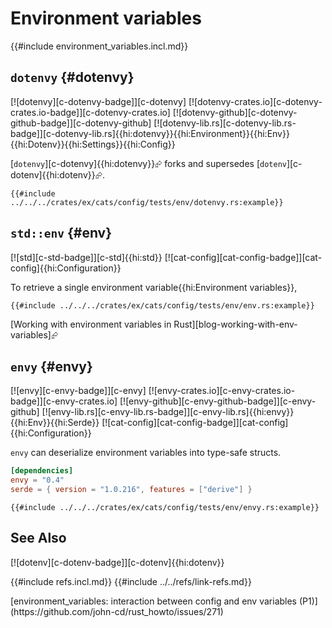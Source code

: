 # Environment variables

{{#include environment_variables.incl.md}}

## `dotenvy` {#dotenvy}

[![dotenvy][c-dotenvy-badge]][c-dotenvy] [![dotenvy-crates.io][c-dotenvy-crates.io-badge]][c-dotenvy-crates.io] [![dotenvy-github][c-dotenvy-github-badge]][c-dotenvy-github] [![dotenvy-lib.rs][c-dotenvy-lib.rs-badge]][c-dotenvy-lib.rs]{{hi:dotenvy}}{{hi:Environment}}{{hi:Env}}{{hi:Dotenv}}{{hi:Settings}}{{hi:Config}}

[`dotenvy`][c-dotenvy]{{hi:dotenvy}}⮳ forks and supersedes [`dotenv`][c-dotenv]{{hi:dotenv}}⮳.

```rust,editable,noplayground
{{#include ../../../crates/ex/cats/config/tests/env/dotenvy.rs:example}}
```

## `std::env` {#env}

[![std][c-std-badge]][c-std]{{hi:std}} [![cat-config][cat-config-badge]][cat-config]{{hi:Configuration}}

To retrieve a single environment variable{{hi:Environment variables}},

```rust,editable,should_panic
{{#include ../../../crates/ex/cats/config/tests/env/env.rs:example}}
```

[Working with environment variables in Rust][blog-working-with-env-variables]⮳

## `envy` {#envy}

[![envy][c-envy-badge]][c-envy] [![envy-crates.io][c-envy-crates.io-badge]][c-envy-crates.io] [![envy-github][c-envy-github-badge]][c-envy-github] [![envy-lib.rs][c-envy-lib.rs-badge]][c-envy-lib.rs]{{hi:envy}}{{hi:Env}}{{hi:Serde}} [![cat-config][cat-config-badge]][cat-config]{{hi:Configuration}}

`envy` can deserialize environment variables into type-safe structs.

```toml
[dependencies]
envy = "0.4"
serde = { version = "1.0.216", features = ["derive"] }
```

```rust,editable,should_panic,noplayground
{{#include ../../../crates/ex/cats/config/tests/env/envy.rs:example}}
```

## See Also

[![dotenv][c-dotenv-badge]][c-dotenv]{{hi:dotenv}}

{{#include refs.incl.md}}
{{#include ../../refs/link-refs.md}}

<div class="hidden">
[environment_variables: interaction between config and env variables (P1)](https://github.com/john-cd/rust_howto/issues/271)
</div>
